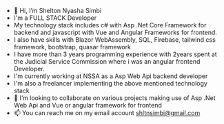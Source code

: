- 👋 Hi, I’m Shelton Nyasha Simbi
- I'm a FULL STACK Developer
- My technology stack includes c# with Asp .Net Core Framework for backend and javascript with Vue and Angular Frameworks for frontend.
- I also have skills with Blazor WebAssembly, SQL, Firebase, tailwind css framework, bootstrap, quasar framework
- I have more than 3 years programming experience with 2years spent at the Judicial Service Commission where i was an angular frontend Developer.
- I'm currently working at NSSA as a Asp Web Api backend developer
- I'm also a freelancer implementing the above mentioned technology stack
- 💞️ I’m looking to collaborate on various projects making use of Asp .Net Web Api and Vue or angular framework for frontend
- 📫 You can reach me on my email account shltnsimbi@gmail.com

<!---
Shelton-beep/Shelton-beep is a ✨ special ✨ repository because its `README.md` (this file) appears on your GitHub profile.
You can click the Preview link to take a look at your changes.
--->
